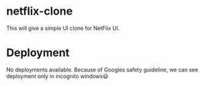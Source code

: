 # netflix-clone

This will give a simple UI clone for NetFlix UI.
# Deployment

No deployments available. Because of Googles safety guideline, we can see deployment only in incognito windows😃
